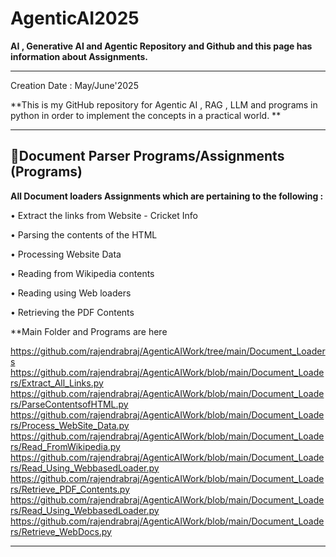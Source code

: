 # AgenticAI2025

**AI , Generative AI and Agentic Repository and Github and this page has information about Assignments.**

---


Creation Date : May/June'2025


**This is my GitHub repository for Agentic AI , RAG , LLM and programs in python in order to implement the concepts in a practical world.  **

---
##  **📝Document Parser Programs/Assignments (Programs)**

**All Document loaders Assignments which are pertaining to the following :**

•	Extract the links from Website - Cricket Info

•	Parsing the contents of the HTML

•	Processing Website Data 

•	Reading from Wikipedia contents

•	Reading using Web loaders

•	Retrieving the PDF Contents

**Main Folder and Programs are here

https://github.com/rajendrabraj/AgenticAIWork/tree/main/Document_Loaders
https://github.com/rajendrabraj/AgenticAIWork/blob/main/Document_Loaders/Extract_All_Links.py
https://github.com/rajendrabraj/AgenticAIWork/blob/main/Document_Loaders/ParseContentsofHTML.py
https://github.com/rajendrabraj/AgenticAIWork/blob/main/Document_Loaders/Process_WebSite_Data.py
https://github.com/rajendrabraj/AgenticAIWork/blob/main/Document_Loaders/Read_FromWikipedia.py
https://github.com/rajendrabraj/AgenticAIWork/blob/main/Document_Loaders/Read_Using_WebbasedLoader.py
https://github.com/rajendrabraj/AgenticAIWork/blob/main/Document_Loaders/Retrieve_PDF_Contents.py
https://github.com/rajendrabraj/AgenticAIWork/blob/main/Document_Loaders/Read_Using_WebbasedLoader.py
https://github.com/rajendrabraj/AgenticAIWork/blob/main/Document_Loaders/Retrieve_WebDocs.py





---


